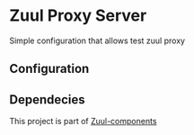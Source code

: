 # Zuul Proxy Server
Simple configuration that allows test zuul proxy
## Configuration

## Dependecies
This project is part of [Zuul-components](https://github.com/ustari28/zuul-components)